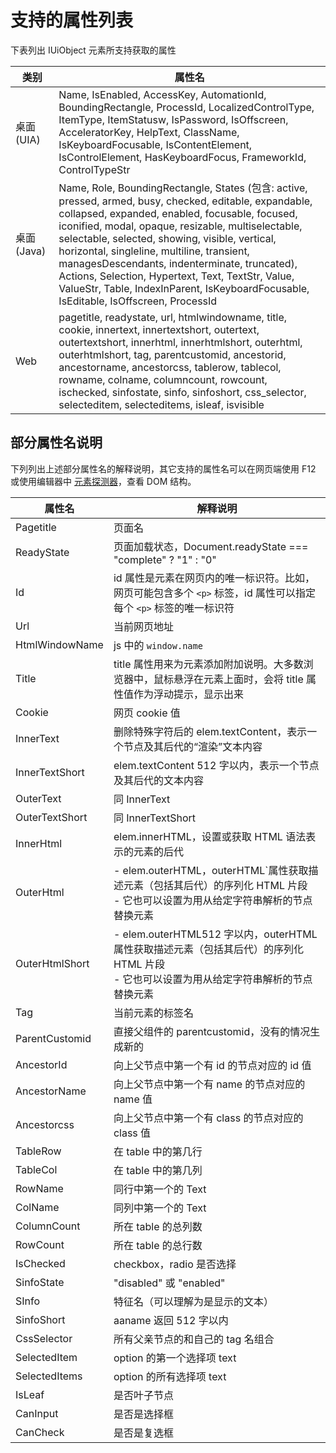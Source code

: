 # 支持的属性列表

下表列出 IUiObject 元素所支持获取的属性

| 类别 | 属性名 |
| --- | ---|
| <div style="width:40pt"> 桌面 <br>(UIA)</div> |Name, IsEnabled, AccessKey, AutomationId, BoundingRectangle,  ProcessId, LocalizedControlType, ItemType, ItemStatusw, IsPassword, IsOffscreen, AcceleratorKey, HelpText, ClassName, IsKeyboardFocusable, IsContentElement, IsControlElement, HasKeyboardFocus, FrameworkId, ControlTypeStr |
| 桌面 <br>(Java)|Name, Role, BoundingRectangle, States (包含: active, pressed, armed, busy, checked, editable, expandable, collapsed, expanded, enabled, focusable, focused, iconified, modal, opaque, resizable, multiselectable, selectable, selected, showing, visible, vertical, horizontal, singleline, multiline, transient, managesDescendants, indenterminate, truncated), Actions, Selection, Hypertext, Text, TextStr, Value, ValueStr, Table, IndexInParent, IsKeyboardFocusable, IsEditable, IsOffscreen, ProcessId |
| Web |pagetitle, readystate, url, htmlwindowname, title, cookie, innertext, innertextshort, outertext, outertextshort, innerhtml, innerhtmlshort, outerhtml, outerhtmlshort, tag, parentcustomid, ancestorid, ancestorname, ancestorcss, tablerow, tablecol, rowname, colname, columncount, rowcount, ischecked, sinfostate, sinfo, sinfoshort, css_selector, selecteditem, selecteditems, isleaf, isvisible|

## 部分属性名说明

下列列出上述部分属性名的解释说明，其它支持的属性名可以在网页端使用 F12 或使用编辑器中 [元素探测器](../Appendix/UiDetector.md)，查看 DOM 结构。

| 属性名         | 解释说明                                                        |
| -------------- | ------------------------------------------------------------ |
| Pagetitle      | 页面名                                                       |
| ReadyState     | 页面加载状态，Document.readyState === "complete" ?  "1" : "0" |
| Id             | id 属性是元素在网页内的唯一标识符。比如，网页可能包含多个 `<p>` 标签，id 属性可以指定每个 `<p>` 标签的唯一标识符 |
| Url            | 当前网页地址                                                 |
| HtmlWindowName | js 中的 `window.name`                                            |
| Title          | title 属性用来为元素添加附加说明。大多数浏览器中，鼠标悬浮在元素上面时，会将 title 属性值作为浮动提示，显示出来 |
| Cookie         | 网页 cookie 值                                                 |
| InnerText      | 删除特殊字符后的 elem.textContent，表示一个节点及其后代的“渲染”文本内容 |
| InnerTextShort | elem.textContent  512 字以内，表示一个节点及其后代的文本内容 |
| OuterText      | 同 InnerText                                                  |
| OuterTextShort | 同 InnerTextShort                                             |
| InnerHtml      | elem.innerHTML，设置或获取 HTML 语法表示的元素的后代         |
| OuterHtml      | - elem.outerHTML，outerHTML`属性获取描述元素（包括其后代）的序列化 HTML 片段</br>- 它也可以设置为用从给定字符串解析的节点替换元素 |
| OuterHtmlShort | - elem.outerHTML512 字以内，outerHTML 属性获取描述元素（包括其后代）的序列化 HTML 片段</br>- 它也可以设置为用从给定字符串解析的节点替换元素 |
| Tag            | 当前元素的标签名                                             |
| ParentCustomid | 直接父组件的 parentcustomid，没有的情况生成新的               |
| AncestorId     | 向上父节点中第一个有 id 的节点对应的 id 值                       |
| AncestorName   | 向上父节点中第一个有 name 的节点对应的 name 值                   |
| Ancestorcss    | 向上父节点中第一个有 class 的节点对应的 class 值                 |
| TableRow       | 在 table 中的第几行                                            |
| TableCol       | 在 table 中的第几列                                            |
| RowName        | 同行中第一个的 Text                                           |
| ColName        | 同列中第一个的 Text                                           |
| ColumnCount    | 所在 table 的总列数                                            |
| RowCount       | 所在 table 的总行数                                            |
| IsChecked      | checkbox，radio  是否选择                                    |
| SinfoState     | "disabled" 或 "enabled"                                        |
| SInfo          | 特征名（可以理解为是显示的文本）                             |
| SinfoShort     | aaname  返回 512 字以内                                        |
| CssSelector    | 所有父亲节点的和自己的 tag 名组合                             |
| SelectedItem   | option 的第一个选择项 text                                     |
| SelectedItems  | option 的所有选择项 text                                       |
| IsLeaf         | 是否叶子节点                                                 |
| CanInput       | 是否是选择框                                                 |
| CanCheck       | 是否是复选框                                                 |
